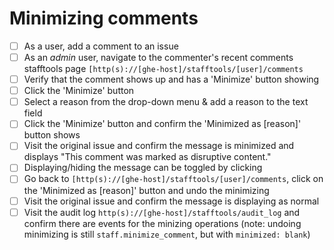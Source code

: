 # Minimizing comments
  - [ ] As a user, add a comment to an issue
  - [ ] As an *admin* user, navigate to the commenter's recent comments stafftools page `[http(s)://[ghe-host]/stafftools/[user]/comments`
  - [ ] Verify that the comment shows up and has a 'Minimize' button showing
  - [ ] Click the 'Minimize' button
  - [ ] Select a reason from the drop-down menu & add a reason to the text field
  - [ ] Click the 'Minimize' button and confirm the 'Minimized as [reason]' button shows
  - [ ] Visit the original issue and confirm the message is minimized and displays "This comment was marked as disruptive content."
  - [ ] Displaying/hiding the message can be toggled by clicking
  - [ ] Go back to `[http(s)://[ghe-host]/stafftools/[user]/comments`, click on the 'Minimized as [reason]' button and undo the minimizing
  - [ ] Visit the original issue and confirm the message is displaying as normal
  - [ ] Visit the audit log `http(s)://[ghe-host]/stafftools/audit_log` and confirm there are events for the minizing operations (note: undoing minimizing is still `staff.minimize_comment`, but with `minimized: blank`)
